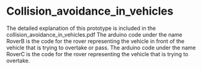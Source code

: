 # Collision_avoidance_in_vehicles
The detailed explanation of this prototype is included in the collision_avoidance_in_vehicles.pdf
The arduino code under the name RoverB is the code for the rover representing the vehicle in front of the vehicle that is trying to overtake or pass.
The arduino code under the name RoverC is the code for the rover representing the vehicle that is trying to overtake.

